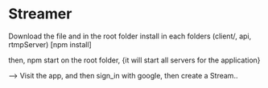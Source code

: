# Streamer

Download the file and in the root folder install in each folders (client/, api, rtmpServer) [npm install]

then, npm start on the root folder, {it will start all servers for the application}

--> Visit the app, and then sign_in with google, then create a Stream..

